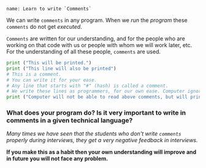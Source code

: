 ﻿```ngMeta
name: Learn to write `Comments`
```

We can write `comments` in any program. When we *run* the *program* these `comments` do not get *executed*.

`Comments` are written for our understanding, and for the people who are working on that code with us or people with whom we will work later, etc. For the understanding of all these people, `comments` are used.
```python
print ("This will be printed.")
print ("This line will also be printed")
# This is a comment.
# You can write it for your ease.
# Any line that starts with "#" (hash) is called a comment.
# We write these lines as programmers, for our own ease. Computer ignores them.
print ("Computer will not be able to read above comments, but will print this line.")
```

### What does your  program do? Is it very important to write in comments in a given technical language?
*Many times we have seen that the students who don't write `comments` properly during  interviews, they get a very negative feedback in interviews.*

**If you make this as a habit then your own understanding will improve and in future you will not face any problem.**
